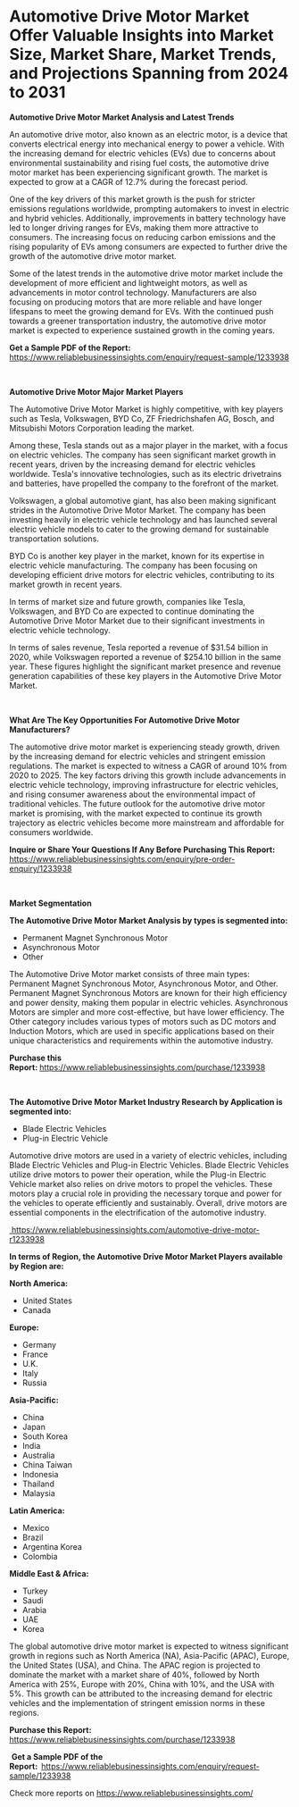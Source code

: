 <p><h1>Automotive Drive Motor Market Offer Valuable Insights into Market Size, Market Share, Market Trends, and Projections Spanning from 2024 to 2031</h1></p><p><strong>Automotive Drive Motor Market Analysis and Latest Trends</strong></p>
<p><p>An automotive drive motor, also known as an electric motor, is a device that converts electrical energy into mechanical energy to power a vehicle. With the increasing demand for electric vehicles (EVs) due to concerns about environmental sustainability and rising fuel costs, the automotive drive motor market has been experiencing significant growth. The market is expected to grow at a CAGR of 12.7% during the forecast period.</p><p>One of the key drivers of this market growth is the push for stricter emissions regulations worldwide, prompting automakers to invest in electric and hybrid vehicles. Additionally, improvements in battery technology have led to longer driving ranges for EVs, making them more attractive to consumers. The increasing focus on reducing carbon emissions and the rising popularity of EVs among consumers are expected to further drive the growth of the automotive drive motor market.</p><p>Some of the latest trends in the automotive drive motor market include the development of more efficient and lightweight motors, as well as advancements in motor control technology. Manufacturers are also focusing on producing motors that are more reliable and have longer lifespans to meet the growing demand for EVs. With the continued push towards a greener transportation industry, the automotive drive motor market is expected to experience sustained growth in the coming years.</p></p>
<p><strong>Get a Sample PDF of the Report:&nbsp;</strong> <a href="https://www.reliablebusinessinsights.com/enquiry/request-sample/1233938">https://www.reliablebusinessinsights.com/enquiry/request-sample/1233938</a></p>
<p>&nbsp;</p>
<p><strong>Automotive Drive Motor Major Market Players</strong></p>
<p><p>The Automotive Drive Motor Market is highly competitive, with key players such as Tesla, Volkswagen, BYD Co, ZF Friedrichshafen AG, Bosch, and Mitsubishi Motors Corporation leading the market. </p><p>Among these, Tesla stands out as a major player in the market, with a focus on electric vehicles. The company has seen significant market growth in recent years, driven by the increasing demand for electric vehicles worldwide. Tesla's innovative technologies, such as its electric drivetrains and batteries, have propelled the company to the forefront of the market.</p><p>Volkswagen, a global automotive giant, has also been making significant strides in the Automotive Drive Motor Market. The company has been investing heavily in electric vehicle technology and has launched several electric vehicle models to cater to the growing demand for sustainable transportation solutions.</p><p>BYD Co is another key player in the market, known for its expertise in electric vehicle manufacturing. The company has been focusing on developing efficient drive motors for electric vehicles, contributing to its market growth in recent years.</p><p>In terms of market size and future growth, companies like Tesla, Volkswagen, and BYD Co are expected to continue dominating the Automotive Drive Motor Market due to their significant investments in electric vehicle technology.</p><p>In terms of sales revenue, Tesla reported a revenue of $31.54 billion in 2020, while Volkswagen reported a revenue of $254.10 billion in the same year. These figures highlight the significant market presence and revenue generation capabilities of these key players in the Automotive Drive Motor Market.</p></p>
<p>&nbsp;</p>
<p><strong>What Are The Key Opportunities For Automotive Drive Motor Manufacturers?</strong></p>
<p><p>The automotive drive motor market is experiencing steady growth, driven by the increasing demand for electric vehicles and stringent emission regulations. The market is expected to witness a CAGR of around 10% from 2020 to 2025. The key factors driving this growth include advancements in electric vehicle technology, improving infrastructure for electric vehicles, and rising consumer awareness about the environmental impact of traditional vehicles. The future outlook for the automotive drive motor market is promising, with the market expected to continue its growth trajectory as electric vehicles become more mainstream and affordable for consumers worldwide.</p></p>
<p><strong>Inquire or Share Your Questions If Any Before Purchasing This Report:</strong> <a href="https://www.reliablebusinessinsights.com/enquiry/pre-order-enquiry/1233938">https://www.reliablebusinessinsights.com/enquiry/pre-order-enquiry/1233938</a></p>
<p>&nbsp;</p>
<p><strong>Market Segmentation</strong></p>
<p><strong>The Automotive Drive Motor Market Analysis by types is segmented into:</strong></p>
<p><ul><li>Permanent Magnet Synchronous Motor</li><li>Asynchronous Motor</li><li>Other</li></ul></p>
<p><p>The Automotive Drive Motor market consists of three main types: Permanent Magnet Synchronous Motor, Asynchronous Motor, and Other. Permanent Magnet Synchronous Motors are known for their high efficiency and power density, making them popular in electric vehicles. Asynchronous Motors are simpler and more cost-effective, but have lower efficiency. The Other category includes various types of motors such as DC motors and Induction Motors, which are used in specific applications based on their unique characteristics and requirements within the automotive industry.</p></p>
<p><strong>Purchase this Report:&nbsp;</strong><a href="https://www.reliablebusinessinsights.com/purchase/1233938">https://www.reliablebusinessinsights.com/purchase/1233938</a></p>
<p>&nbsp;</p>
<p><strong>The Automotive Drive Motor Market Industry Research by Application is segmented into:</strong></p>
<p><ul><li>Blade Electric Vehicles</li><li>Plug-in Electric Vehicle</li></ul></p>
<p><p>Automotive drive motors are used in a variety of electric vehicles, including Blade Electric Vehicles and Plug-in Electric Vehicles. Blade Electric Vehicles utilize drive motors to power their operation, while the Plug-in Electric Vehicle market also relies on drive motors to propel the vehicles. These motors play a crucial role in providing the necessary torque and power for the vehicles to operate efficiently and sustainably. Overall, drive motors are essential components in the electrification of the automotive industry.</p></p>
<p><a href="https://www.reliablebusinessinsights.com/automotive-drive-motor-r1233938">&nbsp;https://www.reliablebusinessinsights.com/automotive-drive-motor-r1233938</a></p>
<p><strong>In terms of Region, the Automotive Drive Motor Market Players available by Region are:</strong></p>
<p>
    <p> <strong> North America: </strong>
        <ul>
            <li>United States</li>
            <li>Canada</li>
        </ul>
        </p> 
    <p> <strong> Europe: </strong>
        <ul>
            <li>Germany</li>
            <li>France</li>
            <li>U.K.</li>
            <li>Italy</li>
            <li>Russia</li>
        </ul>
        </p> 
    <p> <strong> Asia-Pacific: </strong>
        <ul>
            <li>China</li>
            <li>Japan</li>
            <li>South Korea</li>
            <li>India</li>
            <li>Australia</li>
            <li>China Taiwan</li>
            <li>Indonesia</li>
            <li>Thailand</li>
            <li>Malaysia</li>
        </ul>
        </p> 
    <p> <strong> Latin America: </strong>
        <ul>
            <li>Mexico</li>
            <li>Brazil</li>
            <li>Argentina Korea</li>
            <li>Colombia</li>
        </ul>
        </p> 
    <p> <strong> Middle East & Africa: </strong>
        <ul>
            <li>Turkey</li>
            <li>Saudi</li>
            <li>Arabia</li>
            <li>UAE</li>
            <li>Korea</li>
        </ul>
    </p>
    </p>
<p><p>The global automotive drive motor market is expected to witness significant growth in regions such as North America (NA), Asia-Pacific (APAC), Europe, the United States (USA), and China. The APAC region is projected to dominate the market with a market share of 40%, followed by North America with 25%, Europe with 20%, China with 10%, and the USA with 5%. This growth can be attributed to the increasing demand for electric vehicles and the implementation of stringent emission norms in these regions.</p></p>
<p><strong>Purchase this Report: </strong><a href="https://www.reliablebusinessinsights.com/purchase/1233938">https://www.reliablebusinessinsights.com/purchase/1233938</a></p>
<p>&nbsp;<strong>Get a Sample PDF of the Report:&nbsp;&nbsp;</strong><a href="https://www.reliablebusinessinsights.com/enquiry/request-sample/1233938">https://www.reliablebusinessinsights.com/enquiry/request-sample/1233938</a></p>
<p><strong></strong></p>
<p>Check more reports on <a href="https://www.reliablebusinessinsights.com/">https://www.reliablebusinessinsights.com/</a></p>